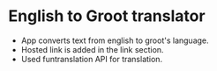 # English to Groot translator

- App converts text from english to groot's language.
- Hosted link is added in the link section.
- Used funtranslation API for translation.
